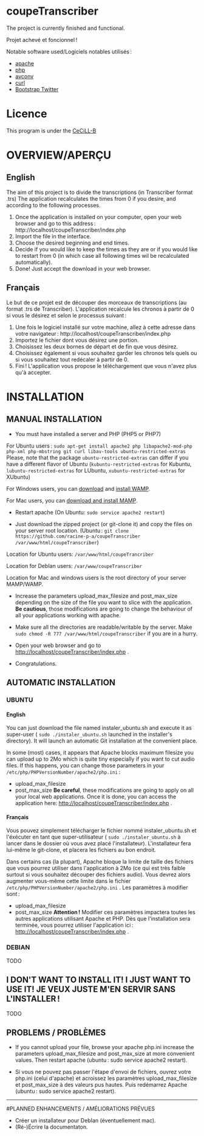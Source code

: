 # coupeTranscriber

The project is currently finished and functional.

Projet achevé et foncionnel !

Notable software used/Logiciels notables utilisés :
- [apache](https://httpd.apache.org/)
- [php](https://secure.php.net/manual/fr/index.php)
- [avconv](https://libav.org/avconv.html)
- [curl](https://curl.haxx.se/)
- [Bootstrap Twitter](http://getbootstrap.com/)

# Licence
This program is under the [CeCiLL-B](http://www.cecill.info/licences.fr.html) 

# OVERVIEW/APERÇU

## English

The aim of this project is to divide the transcriptions (in Transcriber format .trs) The application recalculates the times from 0 if you desire, and according to the following processes.
<ol>
    <li>Once the application is installed on your computer, open your web browser and go to this address : http://localhost/coupeTranscriber/index.php</li>
    <li>Import the file in the interface.</li>
    <li>Choose the desired beginning and end times.</li>
    <li>Decide if you would like to keep the times as they are or if you would like to restart from 0 (in which case all following times wil be recalculated automatically).</li>
    <li>Done! Just accept the download in your web browser.</li>
</ol>
 
## Français
 
Le but de ce projet est de découper des morceaux de transcriptions (au format .trs de Transcriber). L'application recalcule les chronos à partir de 0 si vous le désirez et selon le processus suivant :
<ol>
    <li>Une fois le logiciel installé sur votre machine, allez à cette adresse dans votre navigateur : http://localhost/coupeTranscriber/index.php</li>
    <li>Importez le fichier dont vous désirez une portion.</li>
    <li>Choisissez les deux bornes de départ et de fin que vous désirez.</li>
    <li>Choisissez également si vous souhaitez garder les chronos tels quels ou si vous souhaitez tout redécaler à partir de 0.</li>
    <li>Fini ! L'application vous propose le téléchargement que vous n'avez plus qu'à accepter.</li>
</ol>

# INSTALLATION

## MANUAL INSTALLATION

- You must have installed a server and PHP (PHP5 or PHP7)

For Ubuntu users : `sudo apt-get install apache2 php libapache2-mod-php php-xml php-mbstring git curl libav-tools ubuntu-restricted-extras`
Please, note that the package `ubuntu-restricted-extras` can differ if you have a different flavor of Ubuntu (`kubuntu-restricted-extras` for Kubuntu, `lubuntu-restricted-extras` for LUbuntu, `xubuntu-restricted-extras` for XUbuntu)

For Windows users, you can [download](https://sourceforge.net/projects/wampserver/) and [install WAMP](http://www.wampserver.com/).

For Mac users, you can [download and install MAMP](https://www.mamp.info/en/downloads/).

- Restart apache (On Ubuntu: `sudo service apache2 restart`)

- Just download the zipped project (or git-clone it) and copy the files on your server root location. (Ubuntu : `git clone https://github.com/racine-p-a/coupeTranscriber /var/www/html/coupeTranscriber`)

Location for Ubuntu users: `/var/www/html/coupeTrancriber`

Location for DebIan users: `/var/www/coupeTranscriber`

Location for Mac and windows users is the root directory of your server MAMP/WAMP.

- Increase the parameters upload_max_filesize and post_max_size depending on the size of the file you want to slice with the application. **Be cautious**, those modifications are going to change the behaviour of all your applications working with apache.

- Make sure all the directories are readable/writable by the server. Make `sudo chmod -R 777 /var/www/html/coupeTranscriber` if you are in a hurry.

- Open your web browser and go to [http://localhost/coupeTranscriber/index.php](http://localhost/coupeTranscriber/index.php) .

- Congratulations.


## AUTOMATIC INSTALLATION

### UBUNTU
#### English

You can just download the file named instaler_ubuntu.sh and execute it as super-user ( `sudo ./instaler_ubuntu.sh` launched in the installer's directory).
It will launch an automatic Git installation at the convenient place.

In some (most) cases, it appears that Apache blocks maximum filesize you can upload up to 2Mo which is quite tiny especially if you want to cut audio files.
If this happens, you can change those parameters in your `/etc/php/PHPVersionNumber/apache2/php.ini` :
- upload_max_filesize
- post_max_size
**Be careful**, these modifications are going to apply on all your local web applications. 
Once it is done, you can access the application here: [http://localhost/coupeTranscriber/index.php](http://localhost/coupeTranscriber/index.php) .

#### Français

Vous pouvez simplement télécharger le fichier nommé instaler_ubuntu.sh et l'éxécuter en tant que super-utilisateur ( `sudo ./instaler_ubuntu.sh` à lancer dans le dossier où vous avez placé l'installateur).
L'installateur fera lui-même le git-clone, et placera les fichiers au bon endroit.

Dans certains cas (la plupart), Apache bloque la limite de taille des fichiers que vous pourrez utiliser dans l'application à 2Mo (ce qui est très faible surtout si vous souhaitez découper des fichiers audio).
Vous devrez alors augmenter vous-même cette limite dans le fichier `/etc/php/PHPVersionNumber/apache2/php.ini` .
Les paramètres à modifier sont :
- upload_max_filesize
- post_max_size
**Attention !** Modifier ces paramètres impactera toutes les autres applications utilisant Apache et PHP.
Dès que l'installation sera terminée, vous pourrez utiliser l'application ici : [http://localhost/coupeTranscriber/index.php](http://localhost/coupeTranscriber/index.php) . 

### DEBIAN
TODO

## I DON'T WANT TO INSTALL IT! I JUST WANT TO USE IT! JE VEUX JUSTE M'EN SERVIR SANS L'INSTALLER !
TODO

## PROBLEMS / PROBLÈMES
- If you cannot upload your file, browse your apache php.ini increase the parameters upload_max_filesize and post_max_size at more convenient values. Then restart apache (ubuntu : sudo service apache2 restart).

- Si vous ne pouvez pas passer l'étape d'envoi de fichiers, ouvrez votre php.ini (celui d'apache) et acroissez les paramètres upload_max_filesize et post_max_size à des valeurs pus hautes. Puis redémarrez Apache (ubuntu : sudo service apache2 restart).


----------------------

#PLANNED ENHANCEMENTS / AMÉLIORATIONS PRÉVUES
* Créer un installateur pour DebIan (éventuellement mac).
* (Ré-)Écrire la documentaton.